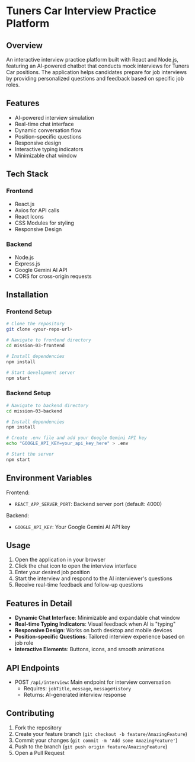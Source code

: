 # Tuners Car Interview Practice Platform

## Overview
An interactive interview practice platform built with React and Node.js, featuring an AI-powered chatbot that conducts mock interviews for Tuners Car positions. The application helps candidates prepare for job interviews by providing personalized questions and feedback based on specific job roles.

## Features
- AI-powered interview simulation
- Real-time chat interface
- Dynamic conversation flow
- Position-specific questions
- Responsive design
- Interactive typing indicators
- Minimizable chat window

## Tech Stack
### Frontend
- React.js
- Axios for API calls
- React Icons
- CSS Modules for styling
- Responsive Design

### Backend
- Node.js
- Express.js
- Google Gemini AI API
- CORS for cross-origin requests

## Installation

### Frontend Setup
```bash
# Clone the repository
git clone <your-repo-url>

# Navigate to frontend directory
cd mission-03-frontend

# Install dependencies
npm install

# Start development server
npm start
```

### Backend Setup
```bash
# Navigate to backend directory
cd mission-03-backend

# Install dependencies
npm install

# Create .env file and add your Google Gemini API key
echo "GOOGLE_API_KEY=your_api_key_here" > .env

# Start the server
npm start
```

## Environment Variables
Frontend:
- `REACT_APP_SERVER_PORT`: Backend server port (default: 4000)

Backend:
- `GOOGLE_API_KEY`: Your Google Gemini AI API key

## Usage
1. Open the application in your browser
2. Click the chat icon to open the interview interface
3. Enter your desired job position
4. Start the interview and respond to the AI interviewer's questions
5. Receive real-time feedback and follow-up questions

## Features in Detail
- **Dynamic Chat Interface**: Minimizable and expandable chat window
- **Real-time Typing Indicators**: Visual feedback when AI is "typing"
- **Responsive Design**: Works on both desktop and mobile devices
- **Position-specific Questions**: Tailored interview experience based on job role
- **Interactive Elements**: Buttons, icons, and smooth animations

## API Endpoints
- POST `/api/interview`: Main endpoint for interview conversation
  - Requires: `jobTitle`, `message`, `messageHistory`
  - Returns: AI-generated interview response

## Contributing
1. Fork the repository
2. Create your feature branch (`git checkout -b feature/AmazingFeature`)
3. Commit your changes (`git commit -m 'Add some AmazingFeature'`)
4. Push to the branch (`git push origin feature/AmazingFeature`)
5. Open a Pull Request
